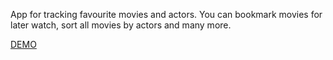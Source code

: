 
App for tracking favourite movies and actors. You can bookmark movies for later watch, sort all movies by actors and many more.

[DEMO](https://dashboard.heroku.com/apps)
